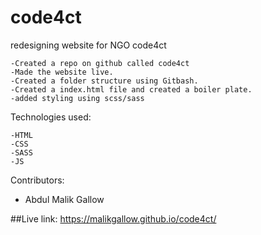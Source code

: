 # code4ct
redesigning website for NGO code4ct 


    -Created a repo on github called code4ct
    -Made the website live.
    -Created a folder structure using Gitbash.
    -Created a index.html file and created a boiler plate.
    -added styling using scss/sass

Technologies used:

    -HTML
    -CSS
    -SASS
    -JS

Contributors:
 - Abdul Malik Gallow

 ##Live link: https://malikgallow.github.io/code4ct/
